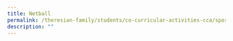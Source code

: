 ```yaml
---
title: Netball
permalink: /theresian-family/students/co-curricular-activities-cca/sports-n-games/netball/
description: ""
---
```

